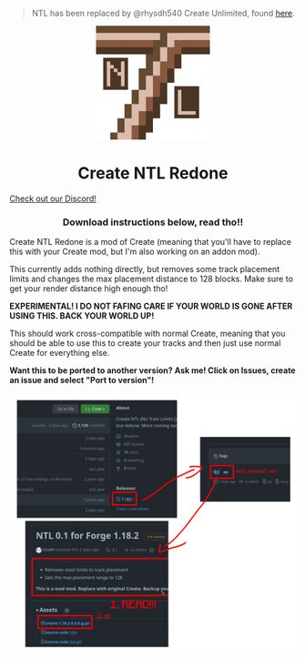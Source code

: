 > NTL has been replaced by @rhysdh540 Create Unlimited, found [here](https://github.com/rhysdh540/create-unlimited).

<p align="center"><img src="./ntl.png" alt="Logo" width="200"></p>
<h1 align="center">Create NTL Redone<br></h1>

<a href="https://discord.gg/2ubhDbMaZY">Check out our Discord!</a>

<h3 align="center">Download instructions below, read tho!!</h3>

<p>Create NTL Redone is a mod of Create (meaning that you'll have to replace this with your Create mod, but I'm also working on an addon mod).</p>
<p>This currently adds nothing directly, but removes some track placement limits and changes the max placement distance to 128 blocks. Make sure to get your render distance high enough tho!</p>
<p><b>EXPERIMENTAL! I DO NOT FAFING CARE IF YOUR WORLD IS GONE AFTER USING THIS. BACK YOUR WORLD UP!</b></p>
<p>This should work cross-compatible with normal Create, meaning that you should be able to use this to create your tracks and then just use normal Create for everything else.</p>
<p><b>Want this to be ported to another version? Ask me! Click on Issues, create an issue and select "Port to version"!</b></p>

<img src="./install.png" alt="Install" width="512">
